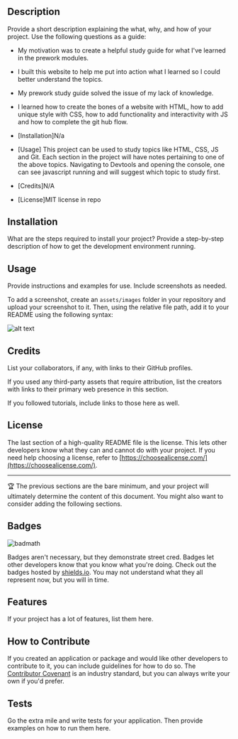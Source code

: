 # <Prework Study Guide Webpage>

## Description

Provide a short description explaining the what, why, and how of your project. Use the following questions as a guide:

- My motivation was to create a helpful study guide for what I've learned in the prework modules.
- I built this website to help me put into action what I learned so I could better understand the topics.
- My prework study guide solved the issue of my lack of knowledge. 
- I learned how to create the bones of a website with HTML, how to add unique style with CSS, how to add functionality and interactivity with JS and how to complete the git hub flow.

- [Installation]N/a
- [Usage] This project can be used to study topics like HTML, CSS, JS and Git. Each section in the project will have notes pertaining to one of the above topics. Navigating to Devtools and opening the console, one can see javascript running and will suggest which topic to study first.
- [Credits]N/A
- [License]MIT license in repo

## Installation

What are the steps required to install your project? Provide a step-by-step description of how to get the development environment running.

## Usage

Provide instructions and examples for use. Include screenshots as needed.

To add a screenshot, create an `assets/images` folder in your repository and upload your screenshot to it. Then, using the relative file path, add it to your README using the following syntax:

![alt text](assets/images/screenshot.png)

## Credits

List your collaborators, if any, with links to their GitHub profiles.

If you used any third-party assets that require attribution, list the creators with links to their primary web presence in this section.

If you followed tutorials, include links to those here as well.

## License

The last section of a high-quality README file is the license. This lets other developers know what they can and cannot do with your project. If you need help choosing a license, refer to [https://choosealicense.com/](https://choosealicense.com/).

---

🏆 The previous sections are the bare minimum, and your project will ultimately determine the content of this document. You might also want to consider adding the following sections.

## Badges

![badmath](https://img.shields.io/github/languages/top/nielsenjared/badmath)

Badges aren't necessary, but they demonstrate street cred. Badges let other developers know that you know what you're doing. Check out the badges hosted by [shields.io](https://shields.io/). You may not understand what they all represent now, but you will in time.

## Features

If your project has a lot of features, list them here.

## How to Contribute

If you created an application or package and would like other developers to contribute to it, you can include guidelines for how to do so. The [Contributor Covenant](https://www.contributor-covenant.org/) is an industry standard, but you can always write your own if you'd prefer.

## Tests

Go the extra mile and write tests for your application. Then provide examples on how to run them here.
